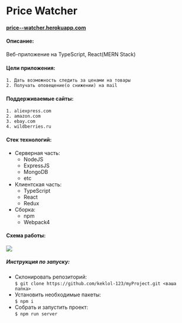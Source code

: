 # Price Watcher

#### [price--watcher.herokuapp.com](https://price--watcher.herokuapp.com/)

#### Описание:
Веб-приложение на TypeScript, React(MERN Stack)

#### Цели приложения:
	1. Дать возможность следить за ценами на товары
	2. Получать оповещение(о снижении) на mail
#### Поддерживаемые сайты:
	1. aliexpress.com
	2. amazon.com
	3. ebay.com
	4. wildberries.ru


#### Стек технологий:
+ Серверная часть:
	+ NodeJS
	+ ExpressJS
	+ MongoDB
	+ etc
+ Клиентская часть:
	+ TypeScript
	+ React
	+ Redux
+ Сборка:
	+ npm
	+ Webpack4

#### Схема работы:
![](https://i.imgur.com/yKcTMSL.png)




##### Инструкция по запуску:
+ Склонировать репозиторий:<br/>
	`$ git clone https://github.com/keklol-123/myProject.git <ваша папка>`
+ Установить необходимые пакеты:<br/>
	`$ npm i`
+ Собрать и запустить проект:<br/>
	`$ npm run server`






